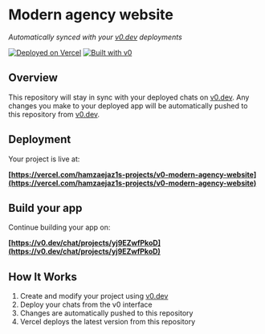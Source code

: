 # Modern agency website

*Automatically synced with your [v0.dev](https://v0.dev) deployments*

[![Deployed on Vercel](https://img.shields.io/badge/Deployed%20on-Vercel-black?style=for-the-badge&logo=vercel)](https://vercel.com/hamzaejaz1s-projects/v0-modern-agency-website)
[![Built with v0](https://img.shields.io/badge/Built%20with-v0.dev-black?style=for-the-badge)](https://v0.dev/chat/projects/yj9EZwfPkoD)

## Overview

This repository will stay in sync with your deployed chats on [v0.dev](https://v0.dev).
Any changes you make to your deployed app will be automatically pushed to this repository from [v0.dev](https://v0.dev).

## Deployment

Your project is live at:

**[https://vercel.com/hamzaejaz1s-projects/v0-modern-agency-website](https://vercel.com/hamzaejaz1s-projects/v0-modern-agency-website)**

## Build your app

Continue building your app on:

**[https://v0.dev/chat/projects/yj9EZwfPkoD](https://v0.dev/chat/projects/yj9EZwfPkoD)**

## How It Works

1. Create and modify your project using [v0.dev](https://v0.dev)
2. Deploy your chats from the v0 interface
3. Changes are automatically pushed to this repository
4. Vercel deploys the latest version from this repository
